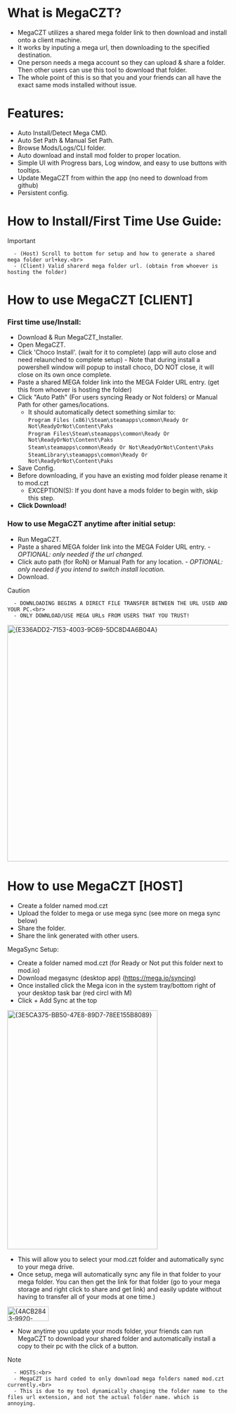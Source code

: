 # What is MegaCZT?
- MegaCZT utilizes a shared mega folder link to then download and install onto a client machine.
- It works by inputing a mega url, then downloading to the specified destination.
- One person needs a mega account so they can upload & share a folder. Then other users can use this tool to download that folder.
- The whole point of this is so that you and your friends can all have the exact same mods installed without issue.

# Features:
- Auto Install/Detect Mega CMD.
- Auto Set Path & Manual Set Path.
- Browse Mods/Logs/CLI folder.
- Auto download and install mod folder to proper location.
- Simple UI with Progress bars, Log window, and easy to use buttons with tooltips.
- Update MegaCZT from within the app (no need to download from github)
- Persistent config.

# How to Install/First Time Use Guide:
> [!IMPORTANT]
      - (Host) Scroll to bottom for setup and how to generate a shared mega folder url+key.<br>
      - (Client) Valid sharerd mega folder url. (obtain from whoever is hosting the folder)

# How to use MegaCZT [CLIENT] 
### First time use/Install:
- Download & Run MegaCZT_Installer.
- Open MegaCZT.
- Click 'Choco Install'. (wait for it to complete) (app will auto close and need relaunched to complete setup)
        - Note that during install a powershell window will popup to install choco, DO NOT close, it will close on its own once complete.
- Paste a shared MEGA folder link into the MEGA Folder URL entry. (get this from whoever is hosting the folder)
- Click "Auto Path" (For users syncing Ready or Not folders) or Manual Path for other games/locations.
  - It should automatically detect something similar to:<br>
    `Program Files (x86)\Steam\steamapps\common\Ready Or Not\ReadyOrNot\Content\Paks`<br>
    `Program Files\Steam\steamapps\common\Ready Or Not\ReadyOrNot\Content\Paks`<br>
    `Steam\steamapps\common\Ready Or Not\ReadyOrNot\Content\Paks`<br>
    `SteamLibrary\steamapps\common\Ready Or Not\ReadyOrNot\Content\Paks`
- Save Config.
- Before downloading, if you have an existing mod folder please rename it to mod.czt
  - EXCEPTION(S): If you dont have a mods folder to begin with, skip this step.
- <b>Click Download!</b>

### How to use MegaCZT anytime after initial setup:
- Run MegaCZT. 
- Paste a shared MEGA folder link into the MEGA Folder URL entry.      *- OPTIONAL: only needed if the url changed.*
- Click auto path (for RoN) or Manual Path for any location.      *- OPTIONAL: only needed if you intend to switch install location.*
- Download.
>[!CAUTION]
      - DOWNLOADING BEGINS A DIRECT FILE TRANSFER BETWEEN THE URL USED AND YOUR PC.<br>
      - ONLY DOWNLOAD/USE MEGA URLs FROM USERS THAT YOU TRUST!

<img width="837" height="537" alt="{E336ADD2-7153-4003-9C69-5DC8D4A6B04A}" src="https://github.com/user-attachments/assets/101fc213-e9d9-4818-832e-bd2957ad25c2" />

# How to use MegaCZT [HOST]
- Create a folder named mod.czt
- Upload the folder to mega or use mega sync (see more on mega sync below) 
- Share the folder.
- Share the link generated with other users.

MegaSync Setup:
- Create a folder named mod.czt (for Ready or Not put this folder next to mod.io)
- Download megasync (desktop app) (https://mega.io/syncing)
- Once installed click the Mega icon in the system tray/bottom right of your desktop task bar (red circl with M)
- Click + Add Sync at the top
<img width="342" height="543" alt="{3E5CA375-BB50-47E8-89D7-78EE155B8089}" src="https://github.com/user-attachments/assets/ad03467c-ede6-4b48-9310-b9481bfdfdd2" />

- This will allow you to select your mod.czt folder and automatically sync to your mega drive.
- Once setup, mega will automatically sync any file in that folder to your mega folder. You can then get the link for that folder (go to your mega storage and right click to share and get link) and easily update without having to transfer all of your mods at one time.)
<img width="94" height="33" alt="{4ACB2843-9920-461D-AE18-31BF3F3605A3}" src="https://github.com/user-attachments/assets/593c8cb2-c7a8-4900-a9bd-1f4f54b285dc" />

- Now anytime you update your mods folder, your friends can run MegaCZT to download your shared folder and automatically install a copy to their pc with the click of a button.
>[!NOTE]
      - HOSTS:<br>
      - MegaCZT is hard coded to only download mega folders named mod.czt currently.<br>
      - This is due to my tool dynamically changing the folder name to the files url extension, and not the actual folder name. which is annoying.
















































































